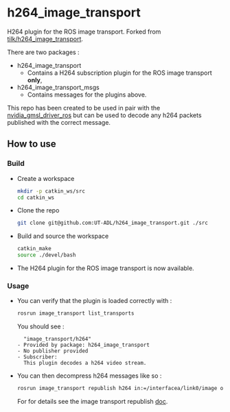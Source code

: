 # h264_image_transport
H264 plugin for the ROS image transport.
Forked from [tilk/h264_image_transport](https://github.com/tilk/h264_image_transport).

There are two packages :
- h264_image_transport
  - Contains a H264 subscription plugin for the ROS image transport **only**,
- h264_image_transport_msgs
  - Contains messages for the plugins above.

This repo has been created to be used in pair with the [nvidia_gmsl_driver_ros](https://github.com/UT-ADL/sekonix_camera_ut) but can be used to decode any h264 packets published with the correct message.

## How to use
### Build
- Create a workspace
  ```bash
  mkdir -p catkin_ws/src
  cd catkin_ws
  ```
- Clone the repo
  ```bash
  git clone git@github.com:UT-ADL/h264_image_transport.git ./src
  ```
- Build and source the workspace
  ```bash
  catkin_make
  source ./devel/bash
  ```
- The H264 plugin for the ROS image transport is now available.

### Usage

- You can verify that the plugin is loaded correctly with :
  ```bash
  rosrun image_transport list_transports
  ```
  
  You should see :
  ```
    "image_transport/h264"
  - Provided by package: h264_image_transport
  - No publisher provided
  - Subscriber:
    This plugin decodes a h264 video stream.
  ```
- You can then decompress h264 messages like so :
  ```bash
  rosrun image_transport republish h264 in:=/interfacea/link0/image out:=/interfacea/link0/image/repub
  ```
  For for details see the image transport republish [doc](http://wiki.ros.org/image_transport#republish).
